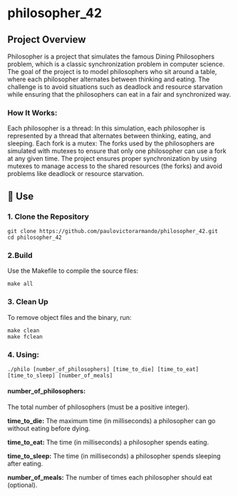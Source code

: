# philosopher_42

## Project Overview
Philosopher is a project that simulates the famous Dining Philosophers problem, which is a classic synchronization problem in computer science. The goal of the project is to model philosophers who sit around a table, where each philosopher alternates between thinking and eating. The challenge is to avoid situations such as deadlock and resource starvation while ensuring that the philosophers can eat in a fair and synchronized way.

### How It Works:
Each philosopher is a thread: In this simulation, each philosopher is represented by a thread that alternates between thinking, eating, and sleeping.
Each fork is a mutex: The forks used by the philosophers are simulated with mutexes to ensure that only one philosopher can use a fork at any given time.
The project ensures proper synchronization by using mutexes to manage access to the shared resources (the forks) and avoid problems like deadlock or resource starvation.


## 🚀 Use
### 1. Clone the Repository
```
git clone https://github.com/paulovictorarmando/philosopher_42.git
cd philosopher_42
```
### 2.Build
Use the Makefile to compile the source files:
```
make all
```
### 3. Clean Up
To remove object files and the binary, run:
```
make clean
make fclean
```
### 4. Using:
```
./philo [number_of_philosophers] [time_to_die] [time_to_eat] [time_to_sleep] [number_of_meals]

```

<h4>number_of_philosophers:</h4> The total number of philosophers (must be a positive integer).

<b>time_to_die:</b> The maximum time (in milliseconds) a philosopher can go without eating before dying.

<b>time_to_eat:</b> The time (in milliseconds) a philosopher spends eating.

<b>time_to_sleep:</b> The time (in milliseconds) a philosopher spends sleeping after eating.

<b>number_of_meals:</b> The number of times each philosopher should eat (optional).
###
